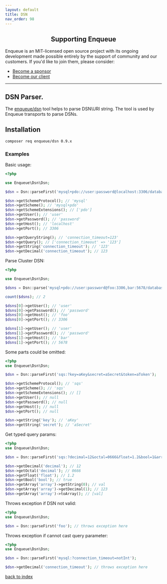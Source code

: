```yaml
---
layout: default
title: DSN
nav_order: 98
---
```

<h2 align="center">Supporting Enqueue</h2>

Enqueue is an MIT-licensed open source project with its ongoing development made possible entirely by the support of community and our customers. If you'd like to join them, please consider:

- [Become a sponsor](https://www.patreon.com/makasim)
- [Become our client](http://forma-pro.com/)

---

## DSN Parser.

The [enqueue/dsn](https://github.com/php-enqueue/dsn) tool helps to parse DSN\URI string.
The tool is used by Enqueue transports to parse DSNs.

## Installation

```bash
composer req enqueue/dsn 0.9.x
```

### Examples

Basic usage:

```php
<?php

use Enqueue\Dsn\Dsn;

$dsn = Dsn::parseFirst('mysql+pdo://user:password@localhost:3306/database?connection_timeout=123');

$dsn->getSchemeProtocol(); // 'mysql'
$dsn->getScheme(); // 'mysql+pdo'
$dsn->getSchemeExtensions(); // ['pdo']
$dsn->getUser(); // 'user'
$dsn->getPassword(); // 'password'
$dsn->getHost(); // 'localhost'
$dsn->getPort(); // 3306

$dsn->getQueryString(); // 'connection_timeout=123'
$dsn->getQuery(); // ['connection_timeout' => '123']
$dsn->getString('connection_timeout'); // '123'
$dsn->getDecimal('connection_timeout'); // 123
```

Parse Cluster DSN:

```php
<?php

use Enqueue\Dsn\Dsn;

$dsns = Dsn::parse('mysql+pdo://user:password@foo:3306,bar:5678/database?connection_timeout=123');

count($dsns); // 2

$dsns[0]->getUser(); // 'user'
$dsns[0]->getPassword(); // 'password'
$dsns[0]->getHost(); // 'foo'
$dsns[0]->getPort(); // 3306

$dsns[1]->getUser(); // 'user'
$dsns[1]->getPassword(); // 'password'
$dsns[1]->getHost(); // 'bar'
$dsns[1]->getPort(); // 5678
```

Some parts could be omitted:

```php
<?php
use Enqueue\Dsn\Dsn;

$dsn = Dsn::parseFirst('sqs:?key=aKey&secret=aSecret&token=aToken');

$dsn->getSchemeProtocol(); // 'sqs'
$dsn->getScheme(); // 'sqs'
$dsn->getSchemeExtensions(); // []
$dsn->getUser(); // null
$dsn->getPassword(); // null
$dsn->getHost(); // null
$dsn->getPort(); // null

$dsn->getString('key'); // 'aKey'
$dsn->getString('secret'); // 'aSecret'
```

Get typed query params:

```php
<?php
use Enqueue\Dsn\Dsn;

$dsn = Dsn::parseFirst('sqs:?decimal=12&octal=0666&float=1.2&bool=1&array[0]=val&array[1]=123');

$dsn->getDecimal('decimal'); // 12
$dsn->getOctal('decimal'); // 0666
$dsn->getFloat('float'); // 1.2
$dsn->getBool('bool'); // true
$dsn->getArray('array')->getString(0); // val
$dsn->getArray('array')->getDecimal(1); // 123
$dsn->getArray('array')->toArray(); // [val]
```

Throws exception if DSN not valid:

```php
<?php
use Enqueue\Dsn\Dsn;

$dsn = Dsn::parseFirst('foo'); // throws exception here
```

Throws exception if cannot cast query parameter:

```php
<?php
use Enqueue\Dsn\Dsn;

$dsn = Dsn::parseFirst('mysql:?connection_timeout=notInt');

$dsn->getDecimal('connection_timeout'); // throws exception here
```

[back to index](index.md)
